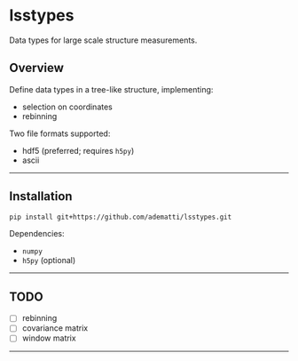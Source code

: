 # lsstypes

Data types for large scale structure measurements.

## Overview

Define data types in a tree-like structure, implementing:
- selection on coordinates
- rebinning

Two file formats supported:
- hdf5 (preferred; requires `h5py`)
- ascii

---

## Installation

```bash
pip install git+https://github.com/adematti/lsstypes.git
```

Dependencies:
- `numpy`
- `h5py` (optional)

---

## TODO

- [ ] rebinning
- [ ] covariance matrix
- [ ] window matrix

---